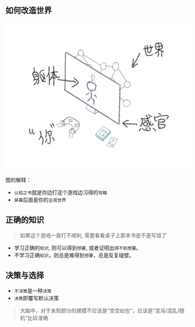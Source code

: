 ## 如何改造世界

<img src="../images/feelings.jpg" width="900">

图的解释：

- `认知之书`就是你边打这个游戏边习得的`攻略`
- `屏幕`后面是你的`主观世界`

## 正确的知识

> 如果这个游戏一直打不顺利, 需要看看桌子上那本书是不是写错了

- 学习正确的`知识`, 则可以得到`想要`, 或者证明出`得不到想要`。
- 不学习正确`知识`，则总是难得到`想要`，总是反复碰壁。

## 决策与选择

- `不决策`是一种`决策`
- `决策`即覆写默认决策

> 大脑中，对于未知部分的建模不应该是“空空如也”，应该是“混沌/混乱/随机”比较准确